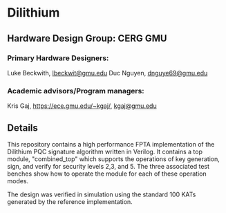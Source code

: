 # Dilithium

## Hardware Design Group: CERG GMU

### Primary Hardware Designers: 
Luke Beckwith, lbeckwit@gmu.edu
Duc Nguyen, dnguye69@gmu.edu

### Academic advisors/Program managers: 
Kris Gaj, https://ece.gmu.edu/~kgaj/, kgaj@gmu.edu

## Details

This repository contains a high performance FPTA implementation of the Dilithium PQC signature algorithm written in Verilog. It contains a top module, "combined_top" which supports the operations of key generation, sign, and verify for security levels 2,3, and 5. The three associated test benches show how to operate the module for each of these operation modes.

The design was verified in simulation using the standard 100 KATs generated by the reference implementation.